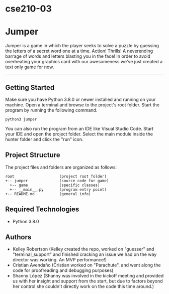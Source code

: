 # cse210-03

# Jumper
Jumper is a game in which the player seeks to solve a puzzle by guessing the letters of a secret word one at a time. Action! Thrills! A neverending barrage of words and letters blasting you in the face! In order to avoid overheating your graphics card with our awesomeness we've just created a text only game for now.

---
## Getting Started
Make sure you have Python 3.8.0 or newer installed and running on your machine. Open a terminal and browse to the project's root folder. Start the program by running the following command.
```
python3 jumper 
```
You can also run the program from an IDE like Visual Studio Code. Start your IDE and open the project folder. Select the main module inside the hunter folder and click the "run" icon.

## Project Structure
The project files and folders are organized as follows:
```
root                    (project root folder)
+-- jumper              (source code for game)
  +-- game              (specific classes)
  +-- __main__.py       (program entry point)
+-- README.md           (general info)
```

## Required Technologies
* Python 3.8.0

## Authors
* Kelley Robertson (Kelley created the repo, worked on "guesser" and "terminal_support" and finished cracking an issue we had on the way director was working. An MVP performance!)
* Cristian Avendaño (Cristian worked on "Parachute", and went along the code for proofreading and debugging purposes)
* Shanny López (Shanny was involved in the kickoff meeting and provided us with her insight and support from the start, but due to factors beyond her control she couldn't directly work on the code this time around.)


